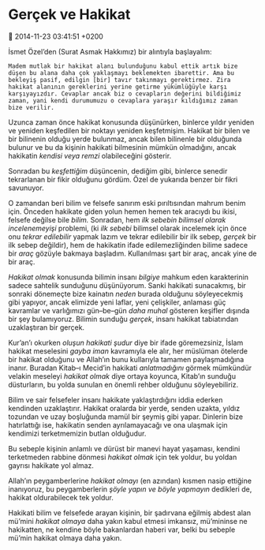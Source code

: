 Gerçek ve Hakikat
=================

:date: 2014-11-23 03:41:51 +0200

İsmet Özel’den (Surat Asmak Hakkımız) bir alıntıyla başlayalım:

    Madem mutlak bir hakikat alanı bulunduğunu kabul ettik artık bize
    düşen bu alana daha çok yaklaşmayı beklemekten ibarettir. Ama bu
    bekleyiş pasif, edilgin [bir] tavır takınmayı gerektirmez. Zira
    hakikat alanının gereklerini yerine getirme yükümlüğüyle karşı
    karşıyayızdır. Cevaplar ancak biz o cevapların değerini bildiğimiz
    zaman, yani kendi durumumuzu o cevaplara yaraşır kıldığımız zaman
    bize verilir.

Uzunca zaman önce hakikat konusunda düşünürken, binlerce yıldır yeniden
ve yeniden keşfedilen bir noktayı yeniden keşfetmişim. Hakikat bir bilen
ve bir bilinenin olduğu yerde bulunmaz, ancak bilen bilinenle bir
olduğunda bulunur ve bu da kişinin hakikati bilmesinin mümkün
olmadığını, ancak hakikatin *kendisi veya remzi* olabileceğini gösterir.

Sonradan bu *keşfettiğim* düşüncenin, dediğim gibi, binlerce senedir
tekrarlanan bir fikir olduğunu gördüm. Özel de yukarıda benzer bir fikri
savunuyor.

O zamandan beri bilim ve felsefe sanırım eski pırıltısından mahrum benim
için. Önceden hakikate giden yolun hemen hemen tek aracıydı bu ikisi,
felsefe değilse bile *bilim.* Sonradan, hem *ilk sebebin bilimsel olarak
incelenemeyişi* problemi, (ki *ilk sebebi* bilimsel olarak incelemek
için önce onu *tekrar edilebilir* yapmak lazım ve tekrar edilebilir bir
ilk sebep, *gerçek* bir ilk sebep değildir), hem de hakikatin ifade
edilemezliğinden bilime sadece bir *araç* gözüyle bakmaya başladım.
Kullanılması şart bir araç, ancak yine de bir araç.

*Hakikat olmak* konusunda bilimin insanı *bilgiye* mahkum eden
karakterinin sadece sahtelik sunduğunu düşünüyorum. Sanki hakikati
sunacakmış, bir sonraki dönemeçte bize kainatın *neden* burada olduğunu
söyleyecekmiş gibi yapıyor, ancak elimizde yeni laflar, yeni çelişkiler,
anlaması güç kavramlar ve varlığımızı gün–be–gün *daha muhal* gösteren
keşifler dışında bir şey bulamıyoruz. Bilimin sunduğu *gerçek*, insanı
hakikat tabiatından uzaklaştıran bir gerçek.

Kur’an’ı okurken *oluşun hakikati şudur* diye bir ifade göremezsiniz,
İslam hakikat meselesini *gayba iman* kavramıyla ele alır, her müslüman
ötelerde bir hakikat olduğunu ve Allah’ın bunu kullarıyla tamamen
paylaşmadığına inanır. Buradan Kitab–ı Mecid’in hakikati *anlatmadığını*
görmek mümkündür velakin meseleyi *hakikat olmak* diye ortaya koyunca,
Kitab’ın sunduğu düsturların, bu yolda sunulan en önemli rehber olduğunu
söyleyebiliriz.

Bilim ve sair felsefeler insanı hakikate yaklaştırdığını iddia ederken
kendinden uzaklaştırır. Hakikat oralarda bir yerde, senden uzakta,
yıldız tozundan ve uzay boşluğunda mamül bir şeymiş gibi yapar. Dinlerin
bize hatırlattığı ise, hakikatin senden ayrılamayacağı ve ona ulaşmak
için kendimizi terketmemizin butlan olduğudur.

Bu sebeple kişinin anlamlı ve dürüst bir manevi hayat yaşaması, kendini
terketmeden rabbine dönmesi *hakikat olmak* için tek yoldur, bu yoldan
gayrısı hakikate yol almaz.

Allah’ın peygamberlerine *hakikat olmayı* (en azından) kısmen nasip
ettiğine inanıyoruz, bu peygamberlerin *şöyle yapın ve böyle yapmayın*
dedikleri de, hakikat oldurabilecek tek yoldur.

Hakikati bilim ve felsefede arayan kişinin, bir şadırvana eğilmiş abdest
alan mü’mini *hakikat olmaya* daha yakın kabul etmesi imkansız,
mü’mininse ne hakikatten, ne kendine böyle bakanlardan haberi var, belki
bu sebeple mü’min hakikat olmaya daha yakın.
